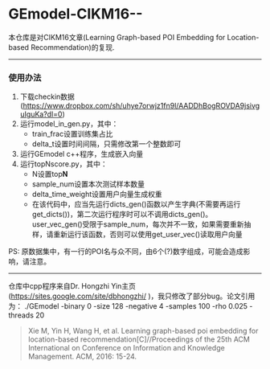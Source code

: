 # GEmodel-CIKM16--
本仓库是对CIKM16文章(Learning Graph-based POI Embedding for Location-based Recommendation)的复现.

---

### 使用办法

1. 下载checkin数据(https://www.dropbox.com/sh/uhye7orwjz1fn9l/AADDhBogROVDA9jsivguIguKa?dl=0)
2. 运行model_in_gen.py，其中：
   - train_frac设置训练集占比
   - delta_t设置时间间隔，只需修改第一个整数即可
3. 运行GEmodel c++程序，生成嵌入向量
4. 运行topNscore.py，其中：
   - N设置top**N**
   - sample_num设置本次测试样本数量
   - delta_time_weight设置用户向量生成权重
   - 在该代码中，应当先运行dicts_gen()函数以产生字典(不需要再运行get_dicts())，第二次运行程序时可以不调用dicts_gen()。user_vec_gen()受限于sample_num，每次并不一致，如果需要重新抽样，请重新运行该函数，否则可以使用get_user_vec()读取用户向量

PS: 原数据集中，有一行的POI名与众不同，由6个(?)数字组成，可能会造成影响，请注意。

---

仓库中cpp程序来自Dr. Hongzhi Yin主页(https://sites.google.com/site/dbhongzhi/ )，我只修改了部分bug。论文引用为：
./GEmodel -binary 0 -size 128 -negative 4 -samples 100 -rho 0.025 -threads 20
> Xie M, Yin H, Wang H, et al. Learning graph-based poi embedding for location-based recommendation[C]//Proceedings of the 25th ACM International on Conference on Information and Knowledge Management. ACM, 2016: 15-24.